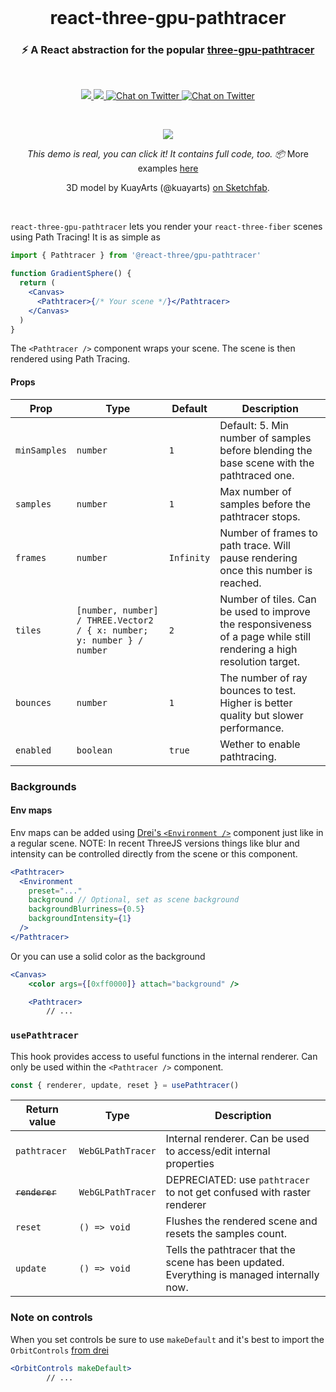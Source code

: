 <br />

<h1 align="center">react-three-gpu-pathtracer</h1>
<h3 align="center">⚡️ A React abstraction for the popular <a href="https://github.com/gkjohnson/three-gpu-pathtracer">three-gpu-pathtracer</a></h3>

<br>

<p align="center">
  <a href="https://www.npmjs.com/package/@react-three/gpu-pathtracer" target="_blank">
    <img src="https://img.shields.io/npm/v/@react-three/gpu-pathtracer.svg?style=flat&colorA=000000&colorB=000000" />
  </a>
  <a href="https://www.npmjs.com/package/@react-three/gpu-pathtracer" target="_blank">
    <img src="https://img.shields.io/npm/dm/@react-three/gpu-pathtracer.svg?style=flat&colorA=000000&colorB=000000" />
  </a>
  <a href="https://twitter.com/pmndrs" target="_blank">
    <img src="https://img.shields.io/twitter/follow/pmndrs?label=%40pmndrs&style=flat&colorA=000000&colorB=000000&logo=twitter&logoColor=000000" alt="Chat on Twitter">
  </a>
  <a href="https://discord.gg/ZZjjNvJ" target="_blank">
    <img src="https://img.shields.io/discord/740090768164651008?style=flat&colorA=000000&colorB=000000&label=discord&logo=discord&logoColor=000000" alt="Chat on Twitter">
  </a>
</p>

<br />

<p align="center">
  <a href="https://codesandbox.io/embed/github/pmndrs/react-three-gpu-pathtracer/tree/main/examples/basic" target="_blank"><img  src="https://raw.githubusercontent.com/pmndrs/react-three-gpu-pathtracer/main/examples/basic/thumbnail.png?token=GHSAT0AAAAAABMXHW7LKAF66AXOEZ5NWTM4YT3Y33Q"  /></a>
</p>
<p align="middle">
  <i>This demo is real, you can click it! It contains full code, too. 📦</i> More examples <a href="./examples">here</a>
</p>
<p align="middle">
  3D model by KuayArts (@kuayarts) <a href="https://sketchfab.com/3d-models/mr-mime-in-the-box-practical-joke-9636a92b36e2498b8839298896fb338d">on Sketchfab</a>.
</p>
<br />

`react-three-gpu-pathtracer` lets you render your `react-three-fiber` scenes using Path Tracing! It is as simple as

```jsx
import { Pathtracer } from '@react-three/gpu-pathtracer'

function GradientSphere() {
  return (
    <Canvas>
      <Pathtracer>{/* Your scene */}</Pathtracer>
    </Canvas>
  )
}
```

The `<Pathtracer />` component wraps your scene. The scene is then rendered using Path Tracing.

#### Props

| Prop         | Type                                                                   | Default    | Description                                                                                                          |
| ------------ | ---------------------------------------------------------------------- | ---------- | -------------------------------------------------------------------------------------------------------------------- |
| `minSamples` | `number`                                                               | `1`        | Default: 5. Min number of samples before blending the base scene with the pathtraced one.                            |
| `samples`    | `number`                                                               | `1`        | Max number of samples before the pathtracer stops.                                                                   |
| `frames`     | `number`                                                               | `Infinity` | Number of frames to path trace. Will pause rendering once this number is reached.                                    |
| `tiles`      | `[number, number] / THREE.Vector2 / { x: number; y: number } / number` | `2`        | Number of tiles. Can be used to improve the responsiveness of a page while still rendering a high resolution target. |
| `bounces`    | `number`                                                               | `1`        | The number of ray bounces to test. Higher is better quality but slower performance.                                  |
| `enabled`    | `boolean`                                                              | `true`     | Wether to enable pathtracing.                                                                                        |

### Backgrounds

#### Env maps

Env maps can be added using [Drei's `<Environment />`](https://github.com/pmndrs/drei#environment) component just like in a regular scene. NOTE: In recent ThreeJS versions things like blur and intensity can be controlled directly from the scene or this component.

```jsx
<Pathtracer>
  <Environment
    preset="..."
    background // Optional, set as scene background
    backgroundBlurriness={0.5}
    backgroundIntensity={1}
  />
</Pathtracer>
```

Or you can use a solid color as the background

```jsx
<Canvas>
    <color args={[0xff0000]} attach="background" />

    <Pathtracer>
        // ...
```

### `usePathtracer`

This hook provides access to useful functions in the internal renderer. Can only be used within the `<Pathtracer />` component.

```ts
const { renderer, update, reset } = usePathtracer()
```

| Return value   | Type              | Description                                                                                 |
| -------------- | ----------------- | ------------------------------------------------------------------------------------------- |
| `pathtracer`   | `WebGLPathTracer` | Internal renderer. Can be used to access/edit internal properties                           |
| ~~`renderer`~~ | `WebGLPathTracer` | DEPRECIATED: use `pathtracer` to not get confused with raster renderer                      |
| `reset`        | `() => void`      | Flushes the rendered scene and resets the samples count.                                    |
| `update`       | `() => void`      | Tells the pathtracer that the scene has been updated. Everything is managed internally now. |

### Note on controls

When you set controls be sure to use `makeDefault` and it's best to import the `OrbitControls` [from drei](https://drei.docs.pmnd.rs/controls/introduction)

```jsx
<OrbitControls makeDefault>
        // ...
```
